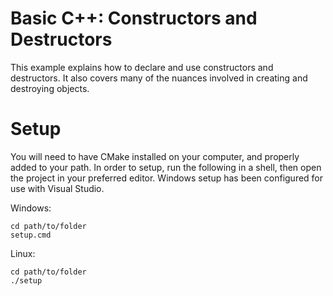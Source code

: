# Basic C++: Constructors and Destructors

This example explains how to declare and use constructors and destructors.
It also covers many of the nuances involved in creating and destroying objects.

# Setup

You will need to have CMake installed on your computer, and properly added to your path.
In order to setup, run the following in a shell, then open the project in your preferred editor.
Windows setup has been configured for use with Visual Studio.

Windows:
```
cd path/to/folder
setup.cmd
```
Linux:
```
cd path/to/folder
./setup
```